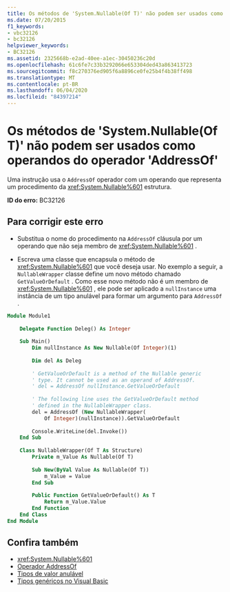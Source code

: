 ```yaml
---
title: Os métodos de 'System.Nullable(Of T)' não podem ser usados como operandos do operador 'AddressOf'
ms.date: 07/20/2015
f1_keywords:
- vbc32126
- bc32126
helpviewer_keywords:
- BC32126
ms.assetid: 2325668b-e2ad-40ee-a1ec-30450236c20d
ms.openlocfilehash: 61c6fe7c33b3292066e653304ded43a863413723
ms.sourcegitcommit: f8c270376ed905f6a8896ce0fe25b4f4b38ff498
ms.translationtype: MT
ms.contentlocale: pt-BR
ms.lasthandoff: 06/04/2020
ms.locfileid: "84397214"
---
```

# <a name="methods-of-systemnullableof-t-cannot-be-used-as-operands-of-the-addressof-operator"></a>Os métodos de 'System.Nullable(Of T)' não podem ser usados como operandos do operador 'AddressOf'
Uma instrução usa o `AddressOf` operador com um operando que representa um procedimento da <xref:System.Nullable%601> estrutura.  
  
 **ID do erro:** BC32126  
  
## <a name="to-correct-this-error"></a>Para corrigir este erro  
  
- Substitua o nome do procedimento na `AddressOf` cláusula por um operando que não seja membro de <xref:System.Nullable%601> .  
  
- Escreva uma classe que encapsula o método de <xref:System.Nullable%601> que você deseja usar. No exemplo a seguir, a `NullableWrapper` classe define um novo método chamado `GetValueOrDefault` . Como esse novo método não é um membro de <xref:System.Nullable%601> , ele pode ser aplicado a `nullInstance` uma instância de um tipo anulável para formar um argumento para `AddressOf` .  
  
```vb  
Module Module1  
  
    Delegate Function Deleg() As Integer  
  
    Sub Main()  
        Dim nullInstance As New Nullable(Of Integer)(1)  
  
        Dim del As Deleg  
  
        ' GetValueOrDefault is a method of the Nullable generic  
        ' type. It cannot be used as an operand of AddressOf.  
        ' del = AddressOf nullInstance.GetValueOrDefault  
  
        ' The following line uses the GetValueOrDefault method  
        ' defined in the NullableWrapper class.  
        del = AddressOf (New NullableWrapper(  
            Of Integer)(nullInstance)).GetValueOrDefault  
  
        Console.WriteLine(del.Invoke())  
    End Sub  
  
    Class NullableWrapper(Of T As Structure)  
        Private m_Value As Nullable(Of T)  
  
        Sub New(ByVal Value As Nullable(Of T))  
            m_Value = Value  
        End Sub  
  
        Public Function GetValueOrDefault() As T  
            Return m_Value.Value  
        End Function  
    End Class  
End Module  
```  
  
## <a name="see-also"></a>Confira também

- <xref:System.Nullable%601>
- [Operador AddressOf](../operators/addressof-operator.md)
- [Tipos de valor anulável](../../programming-guide/language-features/data-types/nullable-value-types.md)
- [Tipos genéricos no Visual Basic](../../programming-guide/language-features/data-types/generic-types.md)
